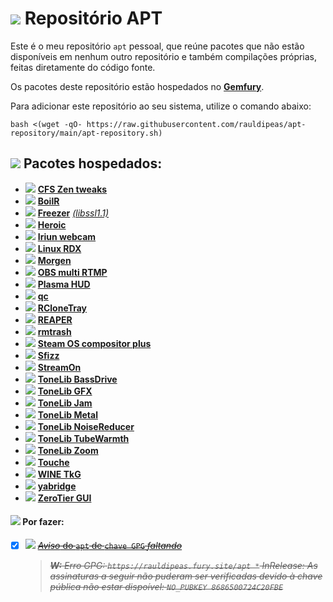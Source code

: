 # ![](https://raw.githubusercontent.com/PapirusDevelopmentTeam/papirus-icon-theme/master/Papirus/32x32/apps/distributor-logo-debian.svg) Repositório APT

Este é o meu repositório `apt` pessoal, que reúne pacotes que não estão disponíveis em nenhum outro repositório e também compilações próprias, feitas diretamente do código fonte.

Os pacotes deste repositório estão hospedados no [**Gemfury**](https://gemfury.com).

Para adicionar este repositório ao seu sistema, utilize o comando abaixo:
```
bash <(wget -qO- https://raw.githubusercontent.com/rauldipeas/apt-repository/main/apt-repository.sh)
```
## ![](https://raw.githubusercontent.com/PapirusDevelopmentTeam/papirus-icon-theme/master/Papirus/22x22/mimetypes/application-x-compress.svg) Pacotes hospedados:
- ![](https://raw.githubusercontent.com/PapirusDevelopmentTeam/papirus-icon-theme/master/Papirus/22x22/devices/cpu.svg) [**CFS Zen tweaks**](https://github.com/igo95862/cfs-zen-tweaks)
- ![](https://raw.githubusercontent.com/PapirusDevelopmentTeam/papirus-icon-theme/master/Papirus/22x22/apps/com.github.tkashkin.boiler.svg) [**BoilR**](https://github.com/PhilipK/BoilR)
- ![](https://raw.githubusercontent.com/PapirusDevelopmentTeam/papirus-icon-theme/master/Papirus/22x22/apps/freezer.svg) [**Freezer**](https://freezerapk.com) [*(libssl1.1)*](http://security.ubuntu.com/ubuntu/pool/main/o/openssl)
- ![](https://raw.githubusercontent.com/PapirusDevelopmentTeam/papirus-icon-theme/master/Papirus/22x22/apps/heroic.svg) [**Heroic**](https://heroicgameslauncher.com)
- ![](https://raw.githubusercontent.com/PapirusDevelopmentTeam/papirus-icon-theme/master/Papirus/22x22/apps/webcamoid.svg) [**Iriun webcam**](https://iriun.com)
- ![](https://raw.githubusercontent.com/PapirusDevelopmentTeam/papirus-icon-theme/master/Papirus/22x22/devices/cpu.svg) [**Linux RDX**](https://github.com/rauldipeas/linux-rdx)
- ![](https://raw.githubusercontent.com/PapirusDevelopmentTeam/papirus-icon-theme/master/Papirus/22x22/apps/office-calendar.svg) [**Morgen**](https://morgen.so)
- ![](https://raw.githubusercontent.com/PapirusDevelopmentTeam/papirus-icon-theme/master/Papirus/22x22/apps/obs.svg) [**OBS multi RTMP**](https://sorayuki.github.io/obs-multi-rtmp)
- ![](https://raw.githubusercontent.com/PapirusDevelopmentTeam/papirus-icon-theme/master/Papirus/22x22/apps/kmenuedit.svg) [**Plasma HUD**](https://github.com/Zren/plasma-hud)
- ![](https://raw.githubusercontent.com/PapirusDevelopmentTeam/papirus-icon-theme/master/Papirus/22x22/apps/QOwnNotes.svg) [**qc**](https://github.com/qownnotes/qc)
- ![](https://raw.githubusercontent.com/PapirusDevelopmentTeam/papirus-icon-theme/master/Papirus/22x22/apps/rclonetray.svg) [**RCloneTray**](https://github.com/dimitrov-adrian/RcloneTray)
- ![](https://raw.githubusercontent.com/PapirusDevelopmentTeam/papirus-icon-theme/master/Papirus/22x22/apps/cockos-reaper.svg) [**REAPER**](https://reaper.fm)
- ![](https://raw.githubusercontent.com/PapirusDevelopmentTeam/papirus-icon-theme/master/Papirus/22x22/places/user-trash.svg) [**rmtrash**](https://github.com/PhrozenByte/rmtrash)
- ![](https://raw.githubusercontent.com/PapirusDevelopmentTeam/papirus-icon-theme/master/Papirus/22x22/apps/distributor-logo-steamos.svg) [**Steam OS compositor plus**](https://github.com/chimeraos/steamos-compositor-plus)
- ![](https://raw.githubusercontent.com/PapirusDevelopmentTeam/papirus-icon-theme/master/Papirus/22x22/apps/org.gnome.Extensions.svg) [**Sfizz**](https://sfz.tools/sfizz)
- ![](https://raw.githubusercontent.com/PapirusDevelopmentTeam/papirus-icon-theme/master/Papirus/22x22/apps/instagram.svg) [**StreamOn**](https://getstreamon.com)
- ![](https://raw.githubusercontent.com/PapirusDevelopmentTeam/papirus-icon-theme/master/Papirus/22x22/apps/org.gnome.Extensions.svg) [**ToneLib BassDrive**](https://tonelib.net/tl-bassdrive.html)
- ![](https://raw.githubusercontent.com/PapirusDevelopmentTeam/papirus-icon-theme/master/Papirus/22x22/apps/ToneLib-GFX.svg) [**ToneLib GFX**](https://tonelib.net/gfx-overview.html)
- ![](https://raw.githubusercontent.com/PapirusDevelopmentTeam/papirus-icon-theme/master/Papirus/22x22/apps/ToneLib-Jam.svg) [**ToneLib Jam**](https://tonelib.net/jam-overview.html)
- ![](https://raw.githubusercontent.com/PapirusDevelopmentTeam/papirus-icon-theme/master/Papirus/22x22/apps/org.gnome.Extensions.svg) [**ToneLib Metal**](https://tonelib.net/tonelib-metal.html)
- ![](https://raw.githubusercontent.com/PapirusDevelopmentTeam/papirus-icon-theme/master/Papirus/22x22/apps/org.gnome.Extensions.svg) [**ToneLib NoiseReducer**](https://tonelib.net/meet-tl-noisereducer.html)
- ![](https://raw.githubusercontent.com/PapirusDevelopmentTeam/papirus-icon-theme/master/Papirus/22x22/apps/org.gnome.Extensions.svg) [**ToneLib TubeWarmth**](https://tonelib.net/tl-tubewarmth.html)
- ![](https://raw.githubusercontent.com/PapirusDevelopmentTeam/papirus-icon-theme/master/Papirus/22x22/apps/ToneLib-Zoom.svg) [**ToneLib Zoom**](https://tonelib.net/tonelib-zoom.html)
- ![](https://raw.githubusercontent.com/PapirusDevelopmentTeam/papirus-icon-theme/master/Papirus/22x22/apps/com.github.joseexposito.touche.svg) [**Touche**](https://github.com/JoseExposito/touche)
- ![](https://raw.githubusercontent.com/PapirusDevelopmentTeam/papirus-icon-theme/master/Papirus/22x22/apps/wine.svg) [**WINE TkG**](https://github.com/Kron4ek/Wine-Builds)
- ![](https://raw.githubusercontent.com/PapirusDevelopmentTeam/papirus-icon-theme/master/Papirus/22x22/apps/org.gnome.Extensions.svg) [**yabridge**](https://github.com/robbert-vdh/yabridge)
- ![](https://raw.githubusercontent.com/PapirusDevelopmentTeam/papirus-icon-theme/master/Papirus/22x22/apps/zerotier-gui.svg) [**ZeroTier GUI**](https://github.com/tralph3/ZeroTier-GUI)
#### ![](https://raw.githubusercontent.com/PapirusDevelopmentTeam/papirus-icon-theme/master/Papirus/32x32/apps/gnome-todo.svg) Por fazer:

- [x] ![](https://raw.githubusercontent.com/PapirusDevelopmentTeam/papirus-icon-theme/master/Papirus/16x16/apps/password-manager.svg) [~~*Aviso* do `apt` de `chave GPG` *faltando*~~](https://github.com/gemfury/gemfury/issues/87#issuecomment-1152661434)
    >~~***W:*** *Erro GPG: `https://rauldipeas.fury.site/apt *` InRelease: As assinaturas a seguir não puderam ser verificadas devido à chave pública não estar dispoível: `NO_PUBKEY 8686500724C20FBE`*~~